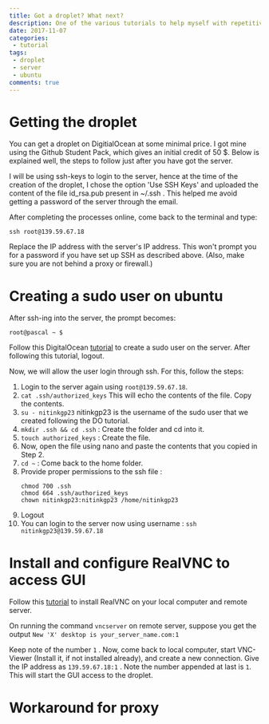 ```yaml
---
title: Got a droplet? What next?
description: One of the various tutorials to help myself with repetitive tasks, such as getting a droplet on DO and configuring it.
date: 2017-11-07
categories:
 - tutorial
tags:
 - droplet
 - server
 - ubuntu
comments: true
---
```


# Getting the droplet

You can get a droplet on DigitialOcean at some minimal price. I got mine using the Github Student Pack, which gives an initial credit of 50 $. Below is explained well, the steps to follow just after you have got the server.

I will be using ssh-keys to login to the server, hence at the time of the creation of the droplet, I chose the option 'Use SSH Keys' and uploaded the content of the file id_rsa.pub present in ~/.ssh . This helped me avoid getting a password of the server through the email.

After completing the processes online, come back to the terminal and type:

```
ssh root@139.59.67.18
```

Replace the IP address with the server's IP address. This won't prompt you for a password if you have set up SSH as described above. (Also, make sure you are not behind a proxy or firewall.)

# Creating a sudo user on ubuntu

After ssh-ing into the server, the prompt becomes:

```
root@pascal ~ $ 
```

Follow this DigitalOcean [tutorial](https://www.digitalocean.com/community/tutorials/how-to-create-a-sudo-user-on-ubuntu-quickstart) to create a sudo user on the server. After following this tutorial, logout.

Now, we will allow the user login through ssh. For this, follow the steps:

1. Login to the server again using `root@139.59.67.18`.
2. `cat .ssh/authorized_keys`
    This will echo the contents of the file. Copy the contents.
3. `su - nitinkgp23`
    nitinkgp23 is the username of the sudo user that we created following the DO tutorial.
4. `mkdir .ssh && cd .ssh` : Create the folder and cd into it.
5. `touch authorized_keys` : Create the file.
6. Now, open the file using nano and paste the contents that you copied in Step 2.
7. `cd ~` : Come back to the home folder.
8. Provide proper permissions to the ssh file :
    ```
    chmod 700 .ssh
    chmod 664 .ssh/authorized_keys
    chown nitinkgp23:nitinkgp23 /home/nitinkgp23
    ```
9. Logout
10. You can login to the server now using username : `ssh nitinkgp23@139.59.67.18`

# Install and configure RealVNC to access GUI

Follow this [tutorial](https://www.digitalocean.com/community/tutorials/how-to-install-and-configure-vnc-on-ubuntu-16-04) to install RealVNC on your local computer and remote server.

On running the command `vncserver` on remote server, suppose you get the output `New 'X' desktop is your_server_name.com:1`

Keep note of the number `1` . Now, come back to local computer, start VNC-Viewer (Install it, if not installed already), and create a new connection. Give the IP address as `139.59.67.18:1` . Note the number appended at last is `1`. This will start the GUI access to the droplet.

# Workaround for proxy

